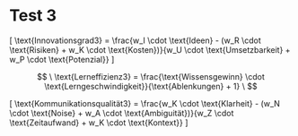 # Test 3




\[
\text{Innovationsgrad3} = \frac{w_I \cdot \text{Ideen} - (w_R \cdot \text{Risiken} + w_K \cdot \text{Kosten})}{w_U \cdot \text{Umsetzbarkeit} + w_P \cdot \text{Potenzial}}
\]

$$
\
\text{Lerneffizienz3} = \frac{\text{Wissensgewinn} \cdot \text{Lerngeschwindigkeit}}{\text{Ablenkungen} + 1}
\
$$

[
\text{Kommunikationsqualität3} = \frac{w_K \cdot \text{Klarheit} - (w_N \cdot \text{Noise} + w_A \cdot \text{Ambiguität})}{w_Z \cdot \text{Zeitaufwand} + w_K \cdot \text{Kontext}}
]
